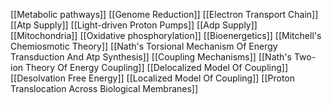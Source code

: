 [[Metabolic pathways]]
[[Genome Reduction]]
[[Electron Transport Chain]]
[[Atp Supply]]
[[Light-driven Proton Pumps]]
[[Adp Supply]]
[[Mitochondria]]
[[Oxidative phosphorylation]]
[[Bioenergetics]]
[[Mitchell's Chemiosmotic Theory]]
[[Nath's Torsional Mechanism Of Energy Transduction And Atp Synthesis]]
[[Coupling Mechanisms]]
[[Nath's Two-ion Theory Of Energy Coupling]]
[[Delocalized Model Of Coupling]]
[[Desolvation Free Energy]]
[[Localized Model Of Coupling]]
[[Proton Translocation Across Biological Membranes]]
